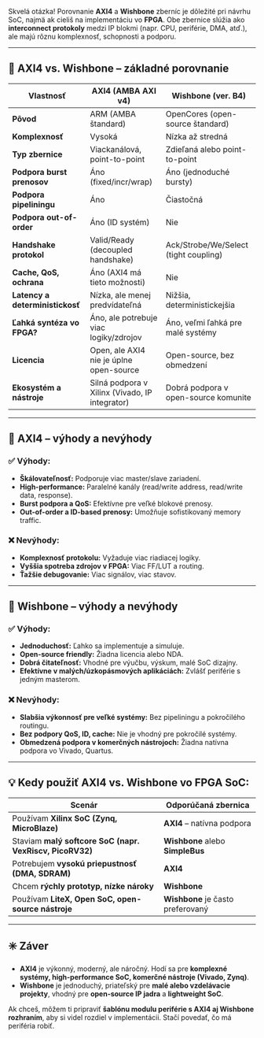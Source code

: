 Skvelá otázka! Porovnanie **AXI4** a **Wishbone** zberníc je dôležité pri návrhu SoC, najmä ak cieliš na implementáciu vo **FPGA**. Obe zbernice slúžia ako **interconnect protokoly** medzi IP blokmi (napr. CPU, periférie, DMA, atď.), ale majú rôznu komplexnosť, schopnosti a podporu.

---

## 🔄 **AXI4 vs. Wishbone – základné porovnanie**

| Vlastnosť                       | **AXI4 (AMBA AXI v4)**                         | **Wishbone (ver. B4)**                |
| ------------------------------- | ---------------------------------------------- | ------------------------------------- |
| **Pôvod**                       | ARM (AMBA štandard)                            | OpenCores (open-source štandard)      |
| **Komplexnosť**                 | Vysoká                                         | Nízka až stredná                      |
| **Typ zbernice**                | Viackanálová, point-to-point                   | Zdieľaná alebo point-to-point         |
| **Podpora burst prenosov**      | Áno (fixed/incr/wrap)                          | Áno (jednoduché bursty)               |
| **Podpora pipeliningu**         | Áno                                            | Čiastočná                             |
| **Podpora out-of-order**        | Áno (ID systém)                                | Nie                                   |
| **Handshake protokol**          | Valid/Ready (decoupled handshake)              | Ack/Strobe/We/Select (tight coupling) |
| **Cache, QoS, ochrana**         | Áno (AXI4 má tieto možnosti)                   | Nie                                   |
| **Latency a deterministickosť** | Nízka, ale menej predvídateľná                 | Nižšia, deterministickejšia           |
| **Ľahká syntéza vo FPGA?**      | Áno, ale potrebuje viac logiky/zdrojov         | Áno, veľmi ľahká pre malé systémy     |
| **Licencia**                    | Open, ale AXI4 nie je úplne open-source        | Open-source, bez obmedzení            |
| **Ekosystém a nástroje**        | Silná podpora v Xilinx (Vivado, IP integrator) | Dobrá podpora v open-source komunite  |

---

## 🧠 **AXI4 – výhody a nevýhody**

### ✅ Výhody:

* **Škálovateľnosť:** Podporuje viac master/slave zariadení.
* **High-performance:** Paralelné kanály (read/write address, read/write data, response).
* **Burst podpora a QoS:** Efektívne pre veľké blokové prenosy.
* **Out-of-order a ID-based prenosy:** Umožňuje sofistikovaný memory traffic.

### ❌ Nevýhody:

* **Komplexnosť protokolu:** Vyžaduje viac riadiacej logiky.
* **Vyššia spotreba zdrojov v FPGA:** Viac FF/LUT a routing.
* **Ťažšie debugovanie:** Viac signálov, viac stavov.

---

## 🔧 **Wishbone – výhody a nevýhody**

### ✅ Výhody:

* **Jednoduchosť:** Ľahko sa implementuje a simuluje.
* **Open-source friendly:** Žiadna licencia alebo NDA.
* **Dobrá čitateľnosť:** Vhodné pre výučbu, výskum, malé SoC dizajny.
* **Efektívne v malých/úzkopásmových aplikáciách:** Zvlášť periférie s jedným masterom.

### ❌ Nevýhody:

* **Slabšia výkonnosť pre veľké systémy:** Bez pipeliningu a pokročilého routingu.
* **Bez podpory QoS, ID, cache:** Nie je vhodný pre pokročilé systémy.
* **Obmedzená podpora v komerčných nástrojoch:** Žiadna natívna podpora vo Vivado, Quartus.

---

## 💡 **Kedy použiť AXI4 vs. Wishbone vo FPGA SoC:**

| Scenár                                                   | Odporúčaná zbernica               |
| -------------------------------------------------------- | --------------------------------- |
| Používam **Xilinx SoC (Zynq, MicroBlaze)**               | **AXI4** – natívna podpora        |
| Staviam **malý softcore SoC (napr. VexRiscv, PicoRV32)** | **Wishbone** alebo **SimpleBus**  |
| Potrebujem **vysokú priepustnosť (DMA, SDRAM)**          | **AXI4**                          |
| Chcem **rýchly prototyp, nízke nároky**                  | **Wishbone**                      |
| Používam **LiteX, Open SoC, open-source nástroje**       | **Wishbone** je často preferovaný |

---

## ✳️ Záver

* **AXI4** je výkonný, moderný, ale náročný. Hodí sa pre **komplexné systémy, high-performance SoC, komerčné nástroje (Vivado, Zynq)**.
* **Wishbone** je jednoduchý, priateľský pre **malé alebo vzdelávacie projekty**, vhodný pre **open-source IP jadra** a **lightweight SoC**.

Ak chceš, môžem ti pripraviť **šablónu modulu periférie s AXI4 aj Wishbone rozhraním**, aby si videl rozdiel v implementácii. Stačí povedať, čo má periféria robiť.
